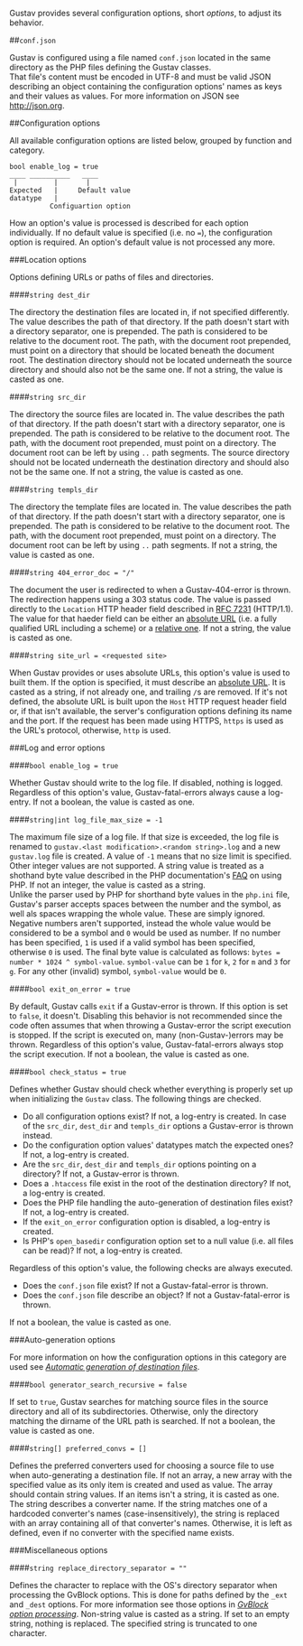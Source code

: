 Gustav provides several configuration options, short *options*, to adjust its behavior.



##`conf.json`

Gustav is configured using a file named `conf.json` located in the same directory as the PHP files defining the Gustav classes.  
That file's content must be encoded in UTF-8 and must be valid JSON describing an object containing the configuration options' names as keys and their values as values. For more information on JSON see <http://json.org>.



##Configuration options

All available configuration options are listed below, grouped by function and category.

    bool enable_log = true
    ____ __________   ____
     |         |       |
    Expected   |     Default value
    datatype   |
              Configuartion option

How an option's value is processed is described for each option individually. If no default value is specified (i.e. no `=`), the configuration option is required. An option's default value is not processed any more.

###Location options

Options defining URLs or paths of files and directories.

####`string dest_dir`

The directory the destination files are located in, if not specified differently. The value describes the path of that directory. If the path doesn't start with a directory separator, one is prepended. The path is considered to be relative to the document root. The path, with the document root prepended, must point on a directory that should be located beneath the document root. The destination directory should not be located underneath the source directory and should also not be the same one. If not a string, the value is casted as one.

####`string src_dir`

The directory the source files are located in. The value describes the path of that directory. If the path doesn't start with a directory separator, one is prepended. The path is considered to be relative to the document root. The path, with the document root prepended, must point on a directory. The document root can be left by using `..` path segments. The source directory should not be located underneath the destination directory and should also not be the same one. If not a string, the value is casted as one.

####`string templs_dir`

The directory the template files are located in. The value describes the path of that directory. If the path doesn't start with a directory separator, one is prepended. The path is considered to be relative to the document root. The path, with the document root prepended, must point on a directory. The document root can be left by using `..` path segments. If not a string, the value is casted as one.

####`string 404_error_doc = "/"`

The document the user is redirected to when a Gustav-404-error is thrown. The redirection happens using a 303 status code. The value is passed directly to the `Location` HTTP header field described in [RFC 7231](https://tools.ietf.org/html/rfc7231#section-7.1.2) (HTTP/1.1). The value for that haeder field can be either an [absolute URL](https://tools.ietf.org/html/rfc3986#section-4.3) (i.e. a fully qualified URL including a scheme) or a [relative one](https://tools.ietf.org/html/rfc3986#section-4.2). If not a string, the value is casted as one.

####`string site_url = <requested site>`

When Gustav provides or uses absolute URLs, this option's value is used to built them. If the option is specified, it must describe an [absolute URL](https://tools.ietf.org/html/rfc3986#section-4.3). It is casted as a string, if not already one, and trailing `/`s are removed. If it's not defined, the absolute URL is built upon the `Host` HTTP request header field or, if that isn't available, the server's configuration options defining its name and the port. If the request has been made using HTTPS, `https` is used as the URL's protocol, otherwise, `http` is used.

###Log and error options

####`bool enable_log = true`

Whether Gustav should write to the log file. If disabled, nothing is logged. Regardless of this option's value, Gustav-fatal-errors always cause a log-entry. If not a boolean, the value is casted as one.

####`string|int log_file_max_size = -1`

The maximum file size of a log file. If that size is exceeded, the log file is renamed to `gustav.<last modification>.<random string>.log` and a new `gustav.log` file is created. A value of `-1` means that no size limit is specified. Other integer values are not supported. A string value is treated as a shothand byte value described in the PHP documentation's [FAQ](http://php.net/manual/en/faq.using.php#faq.using.shorthandbytes) on using PHP. If not an integer, the value is casted as a string.  
Unlike the parser used by PHP for shorthand byte values in the `php.ini` file, Gustav's parser accepts spaces between the number and the symbol, as well als spaces wrapping the whole value. These are simply ignored. Negative numbers aren't supported, instead the whole value would be considered to be a symbol and `0` would be used as number. If no number has been specified, `1` is used if a valid symbol has been specified, otherwise `0` is used. The final byte value is calculated as follows: `bytes = number * 1024 ^ symbol-value`. `symbol-value` can be `1` for `k`, `2` for `m` and `3` for `g`. For any other (invalid) symbol, `symbol-value` would be `0`.

####`bool exit_on_error = true`

By default, Gustav calls `exit` if a Gustav-error is thrown. If this option is set to `false`, it doesn't. Disabling this behavior is not recommended since the code often assumes that when throwing a Gustav-error the script execution is stopped. If the script is executed on, many (non-Gustav-)errors may be thrown. Regardless of this option's value, Gustav-fatal-errors always stop the script execution. If not a boolean, the value is casted as one.

####`bool check_status = true`

Defines whether Gustav should check whether everything is properly set up when initializing the `Gustav` class. The following things are checked.

+   Do all configuration options exist? If not, a log-entry is created. In case of the `src_dir`, `dest_dir` and `templs_dir` options a Gustav-error is thrown instead.
+   Do the configuration option values' datatypes match the expected ones? If not, a log-entry is created.
+   Are the `src_dir`, `dest_dir` and `templs_dir` options pointing on a directory? If not, a Gustav-error is thrown.
+   Does a `.htaccess` file exist in the root of the destination directory? If not, a log-entry is created.
+   Does the PHP file handling the auto-generation of destination files exist? If not, a log-entry is created.
+   If the `exit_on_error` configuration option is disabled, a log-entry is created.
+   Is PHP's `open_basedir` configuration option set to a null value (i.e. all files can be read)? If not, a log-entry is created.

Regardless of this option's value, the following checks are always executed.

+   Does the `conf.json` file exist? If not a Gustav-fatal-error is thrown.
+   Does the `conf.json` file describe an object? If not a Gustav-fatal-error is thrown.

If not a boolean, the value is casted as one.

###Auto-generation options

For more information on how the configuration options in this category are used see [*Automatic generation of destination files*](Automatic-generation-of-destination-files#choosing-a-matching-source-file).

####`bool generator_search_recursive = false`

If set to `true`, Gustav searches for matching source files in the source directory and all of its subdirectories. Otherwise, only the directory matching the dirname of the URL path is searched. If not a boolean, the value is casted as one.

####`string[] preferred_convs = []`

Defines the preferred converters used for choosing a source file to use when auto-generating a destination file. If not an array, a new array with the specified value as its only item is created and used as value. The array should contain string values. If an items isn't a string, it is casted as one. The string describes a converter name. If the string matches one of a hardcoded converter's names (case-insensitively), the string is replaced with an array containing all of that converter's names. Otherwise, it is left as defined, even if no converter with the specified name exists.

###Miscellaneous options

####`string replace_directory_separator = ""`

Defines the character to replace with the OS's directory separator when processing the GvBlock options. This is done for paths defined by the `_ext` and `_dest` options. For more information see those options in [*GvBlock option processing*](GvBlock-option-processing). Non-string value is casted as a string. If set to an empty string, nothing is replaced. The specified string is truncated to one character.